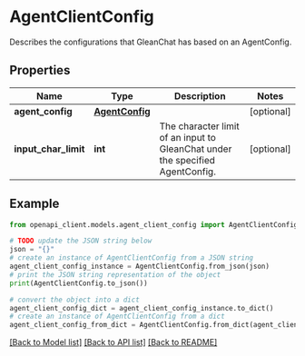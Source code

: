 # AgentClientConfig

Describes the configurations that GleanChat has based on an AgentConfig.

## Properties

Name | Type | Description | Notes
------------ | ------------- | ------------- | -------------
**agent_config** | [**AgentConfig**](AgentConfig.md) |  | [optional] 
**input_char_limit** | **int** | The character limit of an input to GleanChat under the specified AgentConfig. | [optional] 

## Example

```python
from openapi_client.models.agent_client_config import AgentClientConfig

# TODO update the JSON string below
json = "{}"
# create an instance of AgentClientConfig from a JSON string
agent_client_config_instance = AgentClientConfig.from_json(json)
# print the JSON string representation of the object
print(AgentClientConfig.to_json())

# convert the object into a dict
agent_client_config_dict = agent_client_config_instance.to_dict()
# create an instance of AgentClientConfig from a dict
agent_client_config_from_dict = AgentClientConfig.from_dict(agent_client_config_dict)
```
[[Back to Model list]](../README.md#documentation-for-models) [[Back to API list]](../README.md#documentation-for-api-endpoints) [[Back to README]](../README.md)


